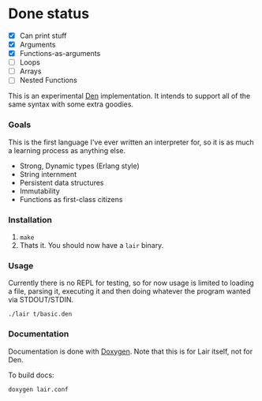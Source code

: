 # Done status

- [x] Can print stuff
- [x] Arguments
- [x] Functions-as-arguments
- [ ] Loops
- [ ] Arrays
- [ ] Nested Functions

This is an experimental [Den](http://wiki.xxiivv.com/den) implementation. It
intends to support all of the same syntax with some extra goodies.

### Goals

This is the first language I've ever written an interpreter for, so it is as
much a learning process as anything else.

* Strong, Dynamic types (Erlang style)
* String internment
* Persistent data structures
* Immutability
* Functions as first-class citizens

### Installation

1. `make`
2. Thats it. You should now have a `lair` binary.

### Usage

Currently there is no REPL for testing, so for now usage is limited to loading
a file, parsing it, executing it and then doing whatever the program wanted via
STDOUT/STDIN.

    ./lair t/basic.den

### Documentation

Documentation is done with [Doxygen](http://www.stack.nl/~dimitri/doxygen/).
Note that this is for Lair itself, not for Den.

To build docs:

    doxygen lair.conf
